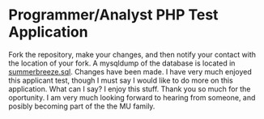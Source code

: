 # Programmer/Analyst PHP Test Application
Fork the repository, make your changes, and then notify your contact with the location of your fork. A mysqldump of the database is located in [summerbreeze.sql](summerbreeze.sql).
Changes have been made. I have very much enjoyed this applicant test, though I must say I would like to do more on this application. What can I say? I enjoy this stuff. Thank you so much for the oportunity. 
I am very much looking forward to hearing from someone, and posibly becoming part of the the MU family.
